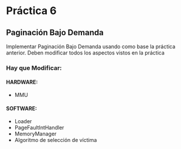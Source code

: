 # Práctica 6
## Paginación Bajo Demanda

Implementar Paginación Bajo Demanda usando como base la práctica anterior.
Deben modificar todos los aspectos vistos en la práctica


### Hay que Modificar:


#### HARDWARE:
- MMU


#### SOFTWARE:
 - Loader
 - PageFaultIntHandler
 - MemoryManager
 - Algoritmo de selección de víctima
